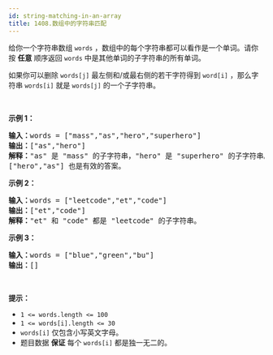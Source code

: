 ```yaml
---
id: string-matching-in-an-array
title: 1408.数组中的字符串匹配
---
```

给你一个字符串数组 <code>words</code> ，数组中的每个字符串都可以看作是一个单词。请你按 **任意** 顺序返回 <code>words</code> 中是其他单词的子字符串的所有单词。

如果你可以删除 <code>words[j]</code> 最左侧和/或最右侧的若干字符得到 <code>word[i]</code> ，那么字符串 <code>words[i]</code> 就是 <code>words[j]</code> 的一个子字符串。

 

**示例 1：**


<pre><strong>输入：</strong>words = [&#34;mass&#34;,&#34;as&#34;,&#34;hero&#34;,&#34;superhero&#34;]<br/><strong>输出：</strong>[&#34;as&#34;,&#34;hero&#34;]<br/><strong>解释：</strong>&#34;as&#34; 是 &#34;mass&#34; 的子字符串，&#34;hero&#34; 是 &#34;superhero&#34; 的子字符串。<br/>[&#34;hero&#34;,&#34;as&#34;] 也是有效的答案。<br/></pre>

**示例 2：**


<pre><strong>输入：</strong>words = [&#34;leetcode&#34;,&#34;et&#34;,&#34;code&#34;]<br/><strong>输出：</strong>[&#34;et&#34;,&#34;code&#34;]<br/><strong>解释：</strong>&#34;et&#34; 和 &#34;code&#34; 都是 &#34;leetcode&#34; 的子字符串。<br/></pre>

**示例 3：**


<pre><strong>输入：</strong>words = [&#34;blue&#34;,&#34;green&#34;,&#34;bu&#34;]<br/><strong>输出：</strong>[]<br/></pre>

 

**提示：**


- <code>1 &lt;= words.length &lt;= 100</code>
- <code>1 &lt;= words[i].length &lt;= 30</code>
- <code>words[i]</code> 仅包含小写英文字母。
- 题目数据 **保证** 每个 <code>words[i]</code> 都是独一无二的。
